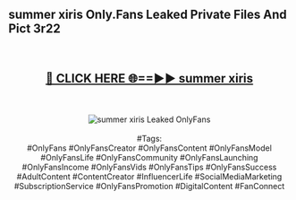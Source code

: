 <h2>summer xiris Only.Fans Leaked Private Files And Pict 3r22</h2>
<br>
<div align="center">
<h2><a href="https://mediafiles.top/summer_xiris" rel="nofollow">🔴 CLICK HERE 🌐==►► summer xiris</a></h2>
<br>
<br>
<a href="https://mediafiles.top/summer_xiris" rel="nofollow" data-target="animated-image.originalLink"><img src="https://i.ibb.co.com/WyWwxjT/player-gif2.gif" alt="summer xiris Leaked OnlyFans" style="max-width: 100%; display: inline-block;" data-target="animated-image.originalImage"></a>
<br><br>
#Tags:
<br>
#OnlyFans #OnlyFansCreator #OnlyFansContent #OnlyFansModel #OnlyFansLife #OnlyFansCommunity #OnlyFansLaunching #OnlyFansIncome #OnlyFansVids #OnlyFansTips #OnlyFansSuccess #AdultContent #ContentCreator #InfluencerLife #SocialMediaMarketing #SubscriptionService #OnlyFansPromotion #DigitalContent #FanConnect
</div>
<br>